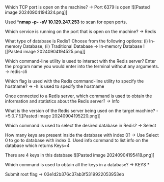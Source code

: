 Which TCP port is open on the machine?
-> Port 6379 is open
![[Pasted image 20240904194324.png]]

Used ***nmap -p- -sV 10.129.247.253** to scan for open ports.

Which service is running on the port that is open on the machine?
-> Redis 

What type of database is Redis? Choose from the following options: (i) In-memory Database, (ii) Traditional Database
-> In-memory Database
![[Pasted image 20240904194525.png]]

Which command-line utility is used to interact with the Redis server? Enter the program name you would enter into the terminal without any arguments.
-> redis-cli

Which flag is used with the Redis command-line utility to specify the hostname?
-> -h is used to specify the hostname

Once connected to a Redis server, which command is used to obtain the information and statistics about the Redis server?
->  Info

What is the version of the Redis server being used on the target machine?
->5.0.7
![[Pasted image 20240904195220.png]]

Which command is used to select the desired database in Redis?
-> Select

How many keys are present inside the database with index 0?
-> Use Select 0 to go to database with index 0. Used info command to list info on the database which returns Keys=4

There are 4 keys in this database
![[Pasted image 20240904195418.png]]

Which command is used to obtain all the keys in a database?
-> KEYS *

Submit root flag
-> 03e1d2b376c37ab3f5319922053953eb